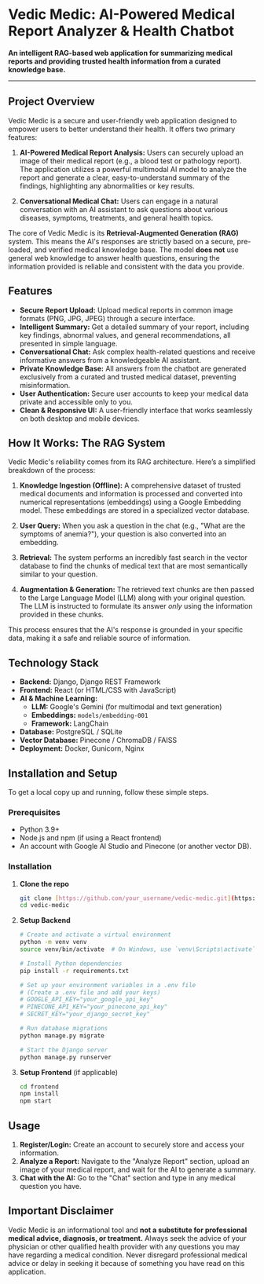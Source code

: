 # Vedic Medic: AI-Powered Medical Report Analyzer & Health Chatbot

**An intelligent RAG-based web application for summarizing medical reports and providing trusted health information from a curated knowledge base.**

---

## Project Overview

Vedic Medic is a secure and user-friendly web application designed to empower users to better understand their health. It offers two primary features:

1.  **AI-Powered Medical Report Analysis:** Users can securely upload an image of their medical report (e.g., a blood test or pathology report). The application utilizes a powerful multimodal AI model to analyze the report and generate a clear, easy-to-understand summary of the findings, highlighting any abnormalities or key results.

2.  **Conversational Medical Chat:** Users can engage in a natural conversation with an AI assistant to ask questions about various diseases, symptoms, treatments, and general health topics.

The core of Vedic Medic is its **Retrieval-Augmented Generation (RAG)** system. This means the AI's responses are strictly based on a secure, pre-loaded, and verified medical knowledge base. The model **does not** use general web knowledge to answer health questions, ensuring the information provided is reliable and consistent with the data you provide.

## Features

* **Secure Report Upload:** Upload medical reports in common image formats (PNG, JPG, JPEG) through a secure interface.
* **Intelligent Summary:** Get a detailed summary of your report, including key findings, abnormal values, and general recommendations, all presented in simple language.
* **Conversational Chat:** Ask complex health-related questions and receive informative answers from a knowledgeable AI assistant.
* **Private Knowledge Base:** All answers from the chatbot are generated exclusively from a curated and trusted medical dataset, preventing misinformation.
* **User Authentication:** Secure user accounts to keep your medical data private and accessible only to you.
* **Clean & Responsive UI:** A user-friendly interface that works seamlessly on both desktop and mobile devices.

## How It Works: The RAG System

Vedic Medic's reliability comes from its RAG architecture. Here’s a simplified breakdown of the process:

1.  **Knowledge Ingestion (Offline):** A comprehensive dataset of trusted medical documents and information is processed and converted into numerical representations (embeddings) using a Google Embedding model. These embeddings are stored in a specialized vector database.

2.  **User Query:** When you ask a question in the chat (e.g., "What are the symptoms of anemia?"), your question is also converted into an embedding.

3.  **Retrieval:** The system performs an incredibly fast search in the vector database to find the chunks of medical text that are most semantically similar to your question.

4.  **Augmentation & Generation:** The retrieved text chunks are then passed to the Large Language Model (LLM) along with your original question. The LLM is instructed to formulate its answer *only* using the information provided in these chunks.

This process ensures that the AI's response is grounded in your specific data, making it a safe and reliable source of information.

## Technology Stack

* **Backend:** Django, Django REST Framework
* **Frontend:** React (or HTML/CSS with JavaScript)
* **AI & Machine Learning:**
    * **LLM:** Google's Gemini (for multimodal and text generation)
    * **Embeddings:** `models/embedding-001`
    * **Framework:** LangChain
* **Database:** PostgreSQL / SQLite
* **Vector Database:** Pinecone / ChromaDB / FAISS
* **Deployment:** Docker, Gunicorn, Nginx

## Installation and Setup

To get a local copy up and running, follow these simple steps.

### Prerequisites

* Python 3.9+
* Node.js and npm (if using a React frontend)
* An account with Google AI Studio and Pinecone (or another vector DB).

### Installation

1.  **Clone the repo**
    ```sh
    git clone [https://github.com/your_username/vedic-medic.git](https://github.com/your_username/vedic-medic.git)
    cd vedic-medic
    ```

2.  **Setup Backend**
    ```sh
    # Create and activate a virtual environment
    python -m venv venv
    source venv/bin/activate  # On Windows, use `venv\Scripts\activate`

    # Install Python dependencies
    pip install -r requirements.txt

    # Set up your environment variables in a .env file
    # (Create a .env file and add your keys)
    # GOOGLE_API_KEY="your_google_api_key"
    # PINECONE_API_KEY="your_pinecone_api_key"
    # SECRET_KEY="your_django_secret_key"

    # Run database migrations
    python manage.py migrate

    # Start the Django server
    python manage.py runserver
    ```

3.  **Setup Frontend** (if applicable)
    ```sh
    cd frontend
    npm install
    npm start
    ```

## Usage

1.  **Register/Login:** Create an account to securely store and access your information.
2.  **Analyze a Report:** Navigate to the "Analyze Report" section, upload an image of your medical report, and wait for the AI to generate a summary.
3.  **Chat with the AI:** Go to the "Chat" section and type in any medical question you have.

## Important Disclaimer

Vedic Medic is an informational tool and **not a substitute for professional medical advice, diagnosis, or treatment.** Always seek the advice of your physician or other qualified health provider with any questions you may have regarding a medical condition. Never disregard professional medical advice or delay in seeking it because of something you have read on this application.


